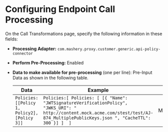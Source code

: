 ﻿---
sidebar_position: 3
---

# Configuring Endpoint Call Processing

<head>
  <meta name="guidename" content="API Management"/>
  <meta name="context" content="GUID-aae6d840-70a9-4309-80a4-d2f062814388"/>
</head>

On the Call Transformations page, specify the following information in these fields: 

- **Processing Adapter:** `com.mashery.proxy.customer.generic.api-policy-connector` 

- **Perform Pre-Processing:** Enabled 

- **Data to make available for pre-processing** (one per line): Pre-Input Data as shown in the following table. 

  |**Data** |**Example** |**Notes** |
   | ------ | ---- | ----- |
  |`Policies: [[Policy 1, Policy2], [Policy 3]]` |`Policies:[ Policies: [ [{ "Name": "JWTSignatureVerificationPolicy", "JWKS_URI": " http://content.mock.acme.com/stest/test/AJ-874_MultiplePublicKeys.json ", "CacheTTL": 300 }] ]  ]` |Mandatory |

